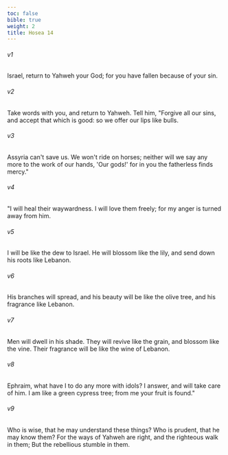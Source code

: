 ```yaml
---
toc: false
bible: true
weight: 2
title: Hosea 14
---
```




###### v1 
Israel, return to Yahweh your God; for you have fallen because of your sin. 

###### v2 
Take words with you, and return to Yahweh. Tell him, "Forgive all our sins, and accept that which is good: so we offer our lips like bulls. 

###### v3 
Assyria can't save us. We won't ride on horses; neither will we say any more to the work of our hands, 'Our gods!' for in you the fatherless finds mercy." 

###### v4 
"I will heal their waywardness. I will love them freely; for my anger is turned away from him. 

###### v5 
I will be like the dew to Israel. He will blossom like the lily, and send down his roots like Lebanon. 

###### v6 
His branches will spread, and his beauty will be like the olive tree, and his fragrance like Lebanon. 

###### v7 
Men will dwell in his shade. They will revive like the grain, and blossom like the vine. Their fragrance will be like the wine of Lebanon. 

###### v8 
Ephraim, what have I to do any more with idols? I answer, and will take care of him. I am like a green cypress tree; from me your fruit is found." 

###### v9 
Who is wise, that he may understand these things? Who is prudent, that he may know them? For the ways of Yahweh are right, and the righteous walk in them; But the rebellious stumble in them.

